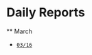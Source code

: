 Daily Reports
=============

** March

- [`03/16`](https://github.com/bollu/eth-work-daily-reports/blob/master/03-16.md)
